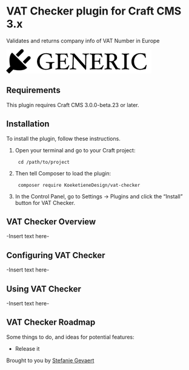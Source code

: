 # VAT Checker plugin for Craft CMS 3.x

Validates and returns company info of VAT Number in Europe

![Screenshot](resources/img/plugin-logo.png)

## Requirements

This plugin requires Craft CMS 3.0.0-beta.23 or later.

## Installation

To install the plugin, follow these instructions.

1. Open your terminal and go to your Craft project:

        cd /path/to/project

2. Then tell Composer to load the plugin:

        composer require KoeketieneDesign/vat-checker

3. In the Control Panel, go to Settings → Plugins and click the “Install” button for VAT Checker.

## VAT Checker Overview

-Insert text here-

## Configuring VAT Checker

-Insert text here-

## Using VAT Checker

-Insert text here-

## VAT Checker Roadmap

Some things to do, and ideas for potential features:

* Release it

Brought to you by [Stefanie Gevaert](https://koeketienedesign.be/)
